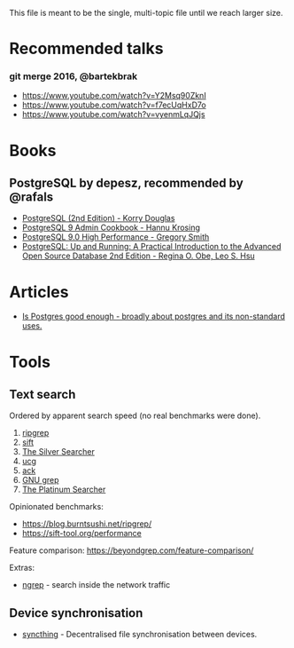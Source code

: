 This file is meant to be the single, multi-topic file until we reach larger size.

# Recommended talks

### git merge 2016, @bartekbrak

- https://www.youtube.com/watch?v=Y2Msq90ZknI
- https://www.youtube.com/watch?v=f7ecUqHxD7o
- https://www.youtube.com/watch?v=vyenmLqJQjs

# Books

## PostgreSQL by depesz, recommended by @rafals
- [PostgreSQL (2nd Edition) - Korry Douglas](https://www.amazon.com/PostgreSQL-2nd-Edition-Korry-Douglas/dp/0672327562/ref=sr_1_5?ie=UTF8&qid=1343995455&sr=8-5&keywords=postgresql)
- [PostgreSQL 9 Admin Cookbook - Hannu Krosing](https://www.amazon.com/PostgreSQL-Admin-Cookbook-Simon-Riggs/dp/1849510288/ref=sr_1_4?ie=UTF8&qid=1343995455&sr=8-4&keywords=postgresql)
- [PostgreSQL 9.0 High Performance - Gregory Smith](https://www.amazon.com/PostgreSQL-High-Performance-Gregory-Smith/dp/184951030X/ref=sr_1_1?ie=UTF8&qid=1343995455&sr=8-1&keywords=postgresql)
- [PostgreSQL: Up and Running: A Practical Introduction to the Advanced Open Source Database 2nd Edition - Regina O. Obe, Leo S. Hsu](https://www.amazon.com/PostgreSQL-Practical-Introduction-Advanced-Database/dp/1449373194/ref=sr_1_1?ie=UTF8&qid=1485511506&sr=8-1&keywords=postgresql+up+and+running)

# Articles

- [Is Postgres good enough - broadly about postgres and its non-standard uses.](http://renesd.blogspot.com/2017/02/is-postgresql-good-enough.html)

# Tools

## Text search
Ordered by apparent search speed (no real benchmarks were done).

1. [ripgrep](https://github.com/BurntSushi/ripgrep)
2. [sift](https://github.com/svent/sift)
3. [The Silver Searcher](https://github.com/ggreer/the_silver_searcher)
4. [ucg](https://github.com/gvansickle/ucg)
5. [ack](https://github.com/beyondgrep/ack2)
6. [GNU grep](http://www.gnu.org/software/grep/)
7. [The Platinum Searcher](https://github.com/monochromegane/the_platinum_searcher)

Opinionated benchmarks:
* https://blog.burntsushi.net/ripgrep/
* https://sift-tool.org/performance

Feature comparison: https://beyondgrep.com/feature-comparison/

Extras:

- [ngrep](https://github.com/jpr5/ngrep) - search inside the network traffic

## Device synchronisation
- [syncthing](https://syncthing.net/) - Decentralised file synchronisation between devices.
